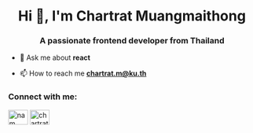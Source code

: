 <h1 align="center">Hi 👋, I'm Chartrat Muangmaithong</h1>
<h3 align="center">A passionate frontend developer from Thailand</h3>

- 💬 Ask me about **react**

- 📫 How to reach me **chartrat.m@ku.th**

<h3 align="left">Connect with me:</h3>
<p align="left">
<a href="https://fb.com/nam chartrat" target="blank"><img align="center" src="https://raw.githubusercontent.com/rahuldkjain/github-profile-readme-generator/master/src/images/icons/Social/facebook.svg" alt="nam chartrat" height="30" width="40" /></a>
<a href="https://instagram.com/chartrat_" target="blank"><img align="center" src="https://raw.githubusercontent.com/rahuldkjain/github-profile-readme-generator/master/src/images/icons/Social/instagram.svg" alt="chartrat_" height="30" width="40" /></a>
</p>

